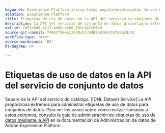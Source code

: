 ```yaml
---
keywords: Experience Platform;inicio;temas populares;etiquetas de uso de datos;servicio de catálogo
solution: Experience Platform
title: Etiquetas de uso de datos en la API del servicio de conjunto de datos
description: La API del servicio de conjunto de datos proporciona extremos para administrar etiquetas de uso de datos para conjuntos de datos.
exl-id: 2451e5b0-b117-4465-8e58-70fc341c0748
source-git-commit: 74867f56ee13430cbfd9083a916b7167a9a24c01
workflow-type: tm+mt
source-wordcount: '87'
ht-degree: 0%

---
```


# Etiquetas de uso de datos en la API del servicio de conjunto de datos

Separe de la API del servicio de catálogo. [!DNL Dataset Service] La API proporciona extremos para administrar etiquetas de uso de datos para conjuntos de datos. Para ver los pasos sobre cómo realizar llamadas a estos extremos, consulte la guía de [administración de etiquetas de uso de datos mediante la API](../../data-governance/labels/dataset-api.md) en la documentación de Administración de datos de Adobe Experience Platform .

